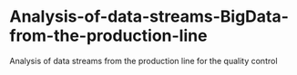 # Analysis-of-data-streams-BigData-from-the-production-line
Analysis of data streams from the production line for the quality control 

